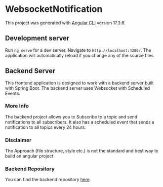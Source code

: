 # WebsocketNotification

This project was generated with [Angular CLI](https://github.com/angular/angular-cli) version 17.3.6.

## Development server

Run `ng serve` for a dev server. Navigate to `http://localhost:4200/`. The application will automatically reload if you change any of the source files.

## Backend Server

This frontend application is designed to work with a backend server built with Spring Boot. The backend server uses Websocket with Scheduled Events.

### More Info
The backend project allows you to Subscribe to a topic and send notifications to all subscribers. It also has a scheduled event that sends a notification to all topics every 24 hours.

### Disclaimer
The Approach (file structure, style etc.) is not the standard and best way to build an angular project

### Backend Repository
You can find the backend repository [here](https://github.com/MawuliB/springboot-notification-with-Websocket.git).